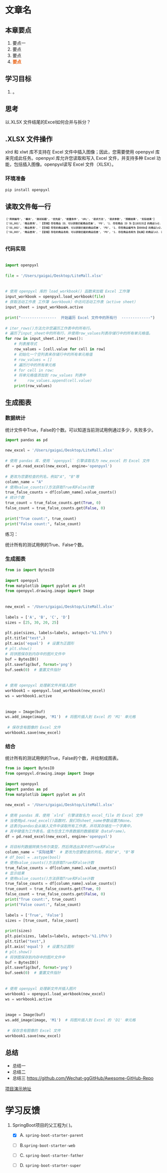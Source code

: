 # 文章名

## 本章要点
1. 要点一
1. 要点
1. 要点
1. **要点**


## 学习目标

1. 。


## 思考

以.XLSX 文件结尾的Excel如何合并与拆分？

## .XLSX 文件操作

xlrd 和 xlwt 库不支持在 Excel 文件中插入图像；因此，您需要使用 openpyxl 库来完成此任务。openpyxl 库允许您读取和写入 Excel 文件，并支持多种 Excel 功能，包括插入图像。openpyxl读写 Excel 文件（XLSX）。


### 环境准备

```bash
pip install openpyxl
```

## 读取文件每一行


![](assets/20230614113825.png)

### 代码实现
```python

import openpyxl

file = '/Users/gaigai/Desktop/LiteMall.xlsx'


# 使用 openpyxl 库的 load_workbook() 函数来加载 Excel 工作簿
input_workbook = openpyxl.load_workbook(file)
# 获取活动工作表 工作簿（workbook）中访问活动工作表（active sheet）
input_sheet = input_workbook.active

print("----------------  开始遍历 Excel 文件中的所有行  -------------")

# iter_rows()方法允许您遍历工作表中的所有行。
# 遍历了input_sheet中的所有行，并使用row_values列表存储行中的所有单元格值。
for row in input_sheet.iter_rows():
    # 列表推导式
    row_values = [cell.value for cell in row]
    # 初始化一个空列表来存储行中的所有单元格值
    # row_values = []
    # 遍历行中的所有单元格
    # for cell in row:
    # 将单元格值添加到 row_values 列表中
    #     row_values.append(cell.value)
    print(row_values)
```

## 生成图表

### 数据统计

统计文件中True，False的个数。可以知道当前测试用例通过多少，失败多少。


```python
import pandas as pd

new_excel = '/Users/gaigai/Desktop/LiteMall.xlsx'

# 使用 pandas 库、使用 `openpyxl` 引擎读取名为 new_excel 的 Excel 文件
df = pd.read_excel(new_excel, engine='openpyxl')

# 更改为您要检查的列名，例如"A", "B"等
column_name = "A"  
# 使用value_counts()方法获取True和False计数
true_false_counts = df[column_name].value_counts()
# 统计个数
true_count = true_false_counts.get(True, 0)
false_count = true_false_counts.get(False, 0)

print("True count:", true_count)
print("False count:", false_count)
```

练习：

统计所有的测试用例的True、False个数。

### 生成图表

```python
from io import BytesIO

import openpyxl
from matplotlib import pyplot as plt
from openpyxl.drawing.image import Image


new_excel = '/Users/gaigai/Desktop/LiteMall.xlsx'

labels = ['A', 'B', 'C', 'D']
sizes = [25, 30, 20, 25]

plt.pie(sizes, labels=labels, autopct='%1.1f%%')
plt.title("test",)
plt.axis('equal')  # 设置为正圆形
# plt.show()
# 将饼图保存到内存中的图片文件中
buf = BytesIO()
plt.savefig(buf, format='png')
buf.seek(0)  # 重置文件指针


# 使用 openpyxl 处理新文件并插入图片
workbook1 = openpyxl.load_workbook(new_excel)
ws = workbook1.active


image = Image(buf)
ws.add_image(image, 'M1')  # 将图片插入到 Excel 的 'M1' 单元格

 # 保存含有图像的 Excel 文件
workbook1.save(new_excel)
```



### 结合

统计所有的测试用例的True，False的个数，并绘制成图表。

```python
from io import BytesIO
from openpyxl.drawing.image import Image

import openpyxl
import pandas as pd
from matplotlib import pyplot as plt

new_excel = '/Users/gaigai/Desktop/LiteMall.xlsx'

# 使用 pandas 库、使用 `xlrd` 引擎读取名为 excel_file 的 Excel 文件
# 当使用pd.read_excel()函数时，我们将sheet_name参数设置为None。
# 这表示pandas会从输入文件中读取所有工作表，并将其存储在一个字典中，
# 其中键值为工作表名，值为包含工作表数据的数据框架（DataFrame）。
df = pd.read_excel(new_excel, engine='openpyxl')

# 将目标列数据转换为布尔类型，然后筛选出其中的True和False
column_name = "实际结果"  # 更改为您要检查的列名，例如"A", "B"等
# df_bool = .astype(bool)
# 使用value_counts()方法获取True和False计数
true_false_counts = df[column_name].value_counts()
# 显示结果
# 使用value_counts()方法获取True和False计数
true_false_counts = df[column_name].value_counts()
true_count = true_false_counts.get(True, 0)
false_count = true_false_counts.get(False, 0)
print("True count:", true_count)
print("False count:", false_count)

labels = ['True', 'False']
sizes = [true_count, false_count]

print(sizes)
plt.pie(sizes, labels=labels, autopct='%1.1f%%')
plt.title("test",)
plt.axis('equal')  # 设置为正圆形
# plt.show()
# 将饼图保存到内存中的图片文件中
buf = BytesIO()
plt.savefig(buf, format='png')
buf.seek(0)  # 重置文件指针


# 使用 openpyxl 处理新文件并插入图片
workbook1 = openpyxl.load_workbook(new_excel)
ws = workbook1.active


image = Image(buf)
ws.add_image(image, 'M1')  # 将图片插入到 Excel 的 'D1' 单元格

 # 保存含有图像的 Excel 文件
workbook1.save(new_excel)
```


## 总结
- 总结一
- 总结二
- 总结三
https://github.com/Wechat-ggGitHub/Awesome-GitHub-Repo

[项目演示地址](https://github.com/testeru-pro/junit5-demo/tree/main/junit5-basic)


# 学习反馈

1. SpringBoot项目的父工程为( )。

   - [x] A. `spring-boot-starter-parent`
   - [ ] B.`spring-boot-starter-web`
   - [ ] C. `spring-boot-starter-father`
   - [ ] D. `spring-boot-starter-super`


<style>
  strong {
    color: #ea6010;
    font-weight: bolder;
  }
  .reveal blockquote {
    font-style: unset;
  }
</style>


